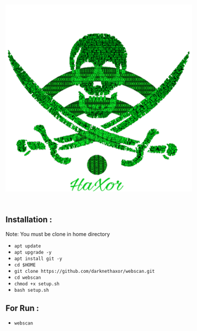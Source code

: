 <p align="center"> <a href="#"><img title="HAXOR" src="https://raw.githubusercontent.com/shariat1/dako-to-sahi/master/PicsArt_05-07-11.14.06.png?token=AKJCAT75HWCPRGL237W5EDS6WOV4K"> </a> </p> <br> 

## Installation : 

Note: You must be clone in home directory
 
* `apt update` 
* `apt upgrade -y` 
* `apt install git -y` 
* `cd $HOME` 
* `git clone https://github.com/darknethaxor/webscan.git` 
* `cd webscan` 
* `chmod +x setup.sh` 
* `bash setup.sh` 

## For Run : 
* `webscan`
